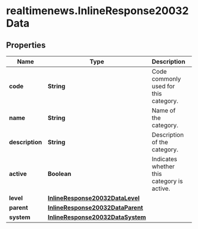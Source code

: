 # realtimenews.InlineResponse20032Data

## Properties

Name | Type | Description | Notes
------------ | ------------- | ------------- | -------------
**code** | **String** | Code commonly used for this category. | [optional] 
**name** | **String** | Name of the category. | [optional] 
**description** | **String** | Description of the category. | [optional] 
**active** | **Boolean** | Indicates whether this category is active. | [optional] 
**level** | [**InlineResponse20032DataLevel**](InlineResponse20032DataLevel.md) |  | [optional] 
**parent** | [**InlineResponse20032DataParent**](InlineResponse20032DataParent.md) |  | [optional] 
**system** | [**InlineResponse20032DataSystem**](InlineResponse20032DataSystem.md) |  | [optional] 


